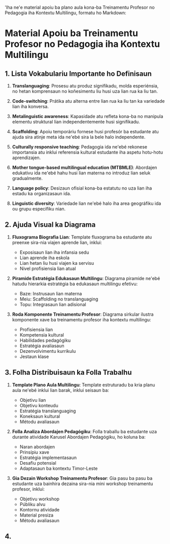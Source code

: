 'Iha ne'e material apoiu ba plano aula kona-ba Treinamentu Profesor no Pedagogia iha Kontextu Multilingu, formatu ho Markdown:

# Material Apoiu ba Treinamentu Profesor no Pedagogia iha Kontextu Multilingu

## 1. Lista Vokabulariu Importante ho Definisaun

1. **Translanguaging**: Prosesu atu produz signifikadu, molda esperiénsia, no hetan komprensaun no koñesimentu liu husi uza lian rua ka liu tan.

2. **Code-switching**: Prátika atu alterna entre lian rua ka liu tan ka variedade lian iha konversa.

3. **Metalinguistic awareness**: Kapasidade atu refleta kona-ba no manipula elementu struktural lian independentemente husi signifikadu.

4. **Scaffolding**: Apoiu temporáriu fornese husi profesór ba estudante atu ajuda sira atinje meta ida ne'ebé sira la bele halo independente.

5. **Culturally responsive teaching**: Pedagogia ida ne'ebé rekonese importansia atu inklui referensia kultural estudante iha aspetu hotu-hotu aprendizajen.

6. **Mother tongue-based multilingual education (MTBMLE)**: Abordajen edukativu ida ne'ebé hahu husi lian materna no introduz lian seluk gradualmente.

7. **Language policy**: Desizaun ofisial kona-ba estatutu no uza lian iha estadu ka organizasaun ida.

8. **Linguistic diversity**: Variedade lian ne'ebé halo iha area geográfiku ida ou grupu específiku nian.

## 2. Ajuda Visual ka Diagrama

1. **Fluxograma Biografia Lian**:
   Template fluxograma ba estudante atu preenxe sira-nia viajen aprende lian, inklui:
   - Exposisaun lian iha infansia sedu
   - Lian aprende iha eskola
   - Lian hetan liu husi viajen ka servisu
   - Nivel profisiensia lian atual

2. **Piramide Estratégia Edukasaun Multilingu**:
   Diagrama piramide ne'ebé hatudu hierarkia estratégia ba edukasaun multilingu efetivu:
   - Baze: Instrusaun lian materna
   - Meiu: Scaffolding no translanguaging
   - Topu: Integrasaun lian adisional

3. **Roda Komponente Treinamentu Profesor**:
   Diagrama sirkular ilustra komponente xave ba treinamentu profesor iha kontextu multilingu:
   - Profisiensia lian
   - Kompetensia kultural
   - Habilidades pedagógiku
   - Estratégia avaliasaun
   - Dezenvolvimentu kurrikulu
   - Jestaun klase

## 3. Folha Distribuisaun ka Folla Trabalhu

1. **Template Plano Aula Multilingu**:
   Template estruturadu ba kria planu aula ne'ebé inklui lian barak, inklui seisaun ba:
   - Objetivu lian
   - Objetivu konteudu
   - Estratégia translanguaging
   - Koneksaun kultural
   - Métodu avaliasaun

2. **Folla Analiza Abordajen Pedagógiku**:
   Folla traballu ba estudante uza durante atividade Karusel Abordajen Pedagógiku, ho koluna ba:
   - Naran abordajen
   - Prinsípiu xave
   - Estratégia implementasaun
   - Desafiu potensial
   - Adaptasaun ba kontextu Timor-Leste

3. **Gia Dezain Workshop Treinamentu Profesor**:
   Gia pasu ba pasu ba estudante uza bainhira dezaina sira-nia mini workshop treinamentu profesor, inklui:
   - Objetivu workshop
   - Públiku alvu
   - Kontornu atividade
   - Material presiza
   - Métodu avaliasaun

## 4.